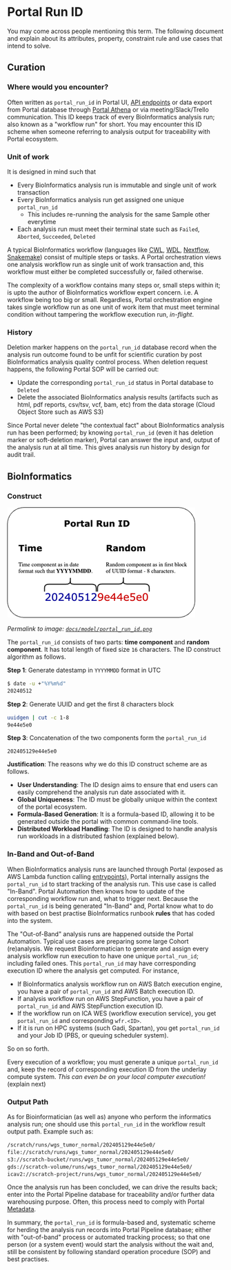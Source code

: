 # Portal Run ID

You may come across people mentioning this term. The following document and explain about its attributes, property, constraint rule and use cases that intend to solve.

## Curation

### Where would you encounter?

Often written as `portal_run_id` in Portal UI, [API endpoints](../ENDPOINTS.md) or data export from Portal database through [Portal Athena](../athena) or via meeting/Slack/Trello communication. This ID keeps track of every BioInformatics analysis run; also known as a "workflow run" for short. You may encounter this ID scheme when someone referring to analysis output for traceability with Portal ecosystem.

### Unit of work

It is designed in mind such that
- Every BioInformatics analysis run is immutable and single unit of work transaction
- Every BioInformatics analysis run get assigned one unique `portal_run_id`
  - This includes re-running the analysis for the same Sample other everytime
- Each analysis run must meet their terminal state such as `Failed`, `Aborted`, `Succeeded`, `Deleted`

A typical BioInformatics workflow (languages like [CWL](https://www.commonwl.org), [WDL](https://openwdl.org), [Nextflow](https://www.nextflow.io), [Snakemake](https://github.com/snakemake/snakemake)) consist of multiple steps or tasks. A Portal orchestration views one analysis workflow run as single unit of work transaction and, this workflow must either be completed successfully or, failed otherwise.

The complexity of a workflow contains many steps or, small steps within it; is upto the author of BioInformatics workflow expert concern. i.e. A workflow being too big or small. Regardless, Portal orchestration engine takes single workflow run as one unit of work item that must meet terminal condition without tampering the workflow execution run, _in-flight_.

### History

Deletion marker happens on the `portal_run_id` database record when the analysis run outcome found to be unfit for scientific curation by post BioInformatics analysis quality control process. When deletion request happens, the following Portal SOP will be carried out: 
- Update the corresponding `portal_run_id` status in Portal database to `Deleted`
- Delete the associated BioInformatics analysis results (artifacts such as html, pdf reports, csv/tsv, vcf, bam, etc) from the data storage (Cloud Object Store such as AWS S3)

Since Portal never delete "the contextual fact" about BioInformatics analysis run has been performed; by knowing `portal_run_id` (even it has deletion marker or soft-deletion marker), Portal can answer the input and, output of the analysis run at all time. This gives analysis run history by design for audit trail.

## BioInformatics

### Construct

![portal_run_id.png](../model/portal_run_id.png)

_Permalink to image: [`docs/model/portal_run_id.png`](../model/portal_run_id.png)_

The `portal_run_id` consists of two parts: **time component** and **random component**. It has total length of fixed size `16` characters. The ID construct algorithm as follows.

**Step 1**: Generate datestamp in `YYYYMMDD` format in UTC
```bash
$ date -u +"%Y%m%d"
20240512
```

**Step 2**: Generate UUID and get the first 8 characters block
```bash
uuidgen | cut -c 1-8
9e44e5e0
```

**Step 3**: Concatenation of the two components form the `portal_run_id`
```
202405129e44e5e0
```

**Justification**: The reasons why we do this ID construct scheme are as follows.
- **User Understanding**: The ID design aims to ensure that end users can easily comprehend the analysis run date associated with it.
- **Global Uniqueness**: The ID must be globally unique within the context of the portal ecosystem.
- **Formula-Based Generation**: It is a formula-based ID, allowing it to be generated outside the portal with common command-line tools.
- **Distributed Workload Handling**: The ID is designed to handle analysis run workloads in a distributed fashion (explained below).

### In-Band and Out-of-Band

When BioInformatics analysis runs are launched through Portal (exposed as AWS Lambda function calling [entrypoints](automation)), Portal internally assigns the `portal_run_id` to start tracking of the analysis run. This use case is called "In-Band". Portal Automation then knows how to update of the corresponding workflow run and, what to trigger next. Because the `portal_run_id` is being generated "In-Band" and, Portal know what to do with based on best practise BioInformatics runbook **rules** that has coded into the system.

The "Out-of-Band" analysis runs are happened outside the Portal Automation. Typical use cases are preparing some large Cohort (re)analysis. We request Bioinformatician to generate and assign every analysis workflow run execution to have one unique `portal_run_id`; including failed ones. This `portal_run_id` may have corresponding execution ID where the analysis get computed. For instance,

- If BioInformatics analysis workflow run on AWS Batch execution engine, you have a pair of `portal_run_id` and AWS Batch execution ID.
- If analysis workflow run on AWS StepFunction, you have a pair of `portal_run_id` and AWS StepFunction execution ID.
- If the workflow run on ICA WES (workflow execution service), you get `portal_run_id` and corresponding `wfr.<ID>`.
- If it is run on HPC systems (such Gadi, Spartan), you get `portal_run_id` and your Job ID (PBS, or queuing scheduler system).

So on so forth. 

Every execution of a workflow; you must generate a unique `portal_run_id` and, keep the record of corresponding execution ID from the underlay compute system. _This can even be on your local computer execution!_ (explain next)

### Output Path

As for Bioinformatician (as well as) anyone who perform the informatics analysis run; one should use this `portal_run_id` in the workflow result output path. Example such as:

```bash
/scratch/runs/wgs_tumor_normal/202405129e44e5e0/
file://scratch/runs/wgs_tumor_normal/202405129e44e5e0/
s3://scratch-bucket/runs/wgs_tumor_normal/202405129e44e5e0/
gds://scratch-volume/runs/wgs_tumor_normal/202405129e44e5e0/
icav2://scratch-project/runs/wgs_tumor_normal/202405129e44e5e0/
```

Once the analysis run has been concluded, we can drive the results back; enter into the Portal Pipeline database for traceability and/or further data warehousing purpose. Often, this process need to comply with Portal [Metadata](metadata.md).

In summary, the `portal_run_id` is formula-based and, systematic scheme for herding the analysis run records into Portal Pipeline database; either with "out-of-band" process or automated tracking process; so that one person (or a system event) would start the analysis without the wait and, still be consistent by following standard operation procedure (SOP) and best practises.
